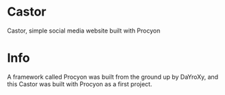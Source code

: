 # Castor
Castor, simple social media website built with Procyon

# Info
A framework called Procyon was built from the ground up by DaYroXy, and this Castor was built with Procyon as a first project.
